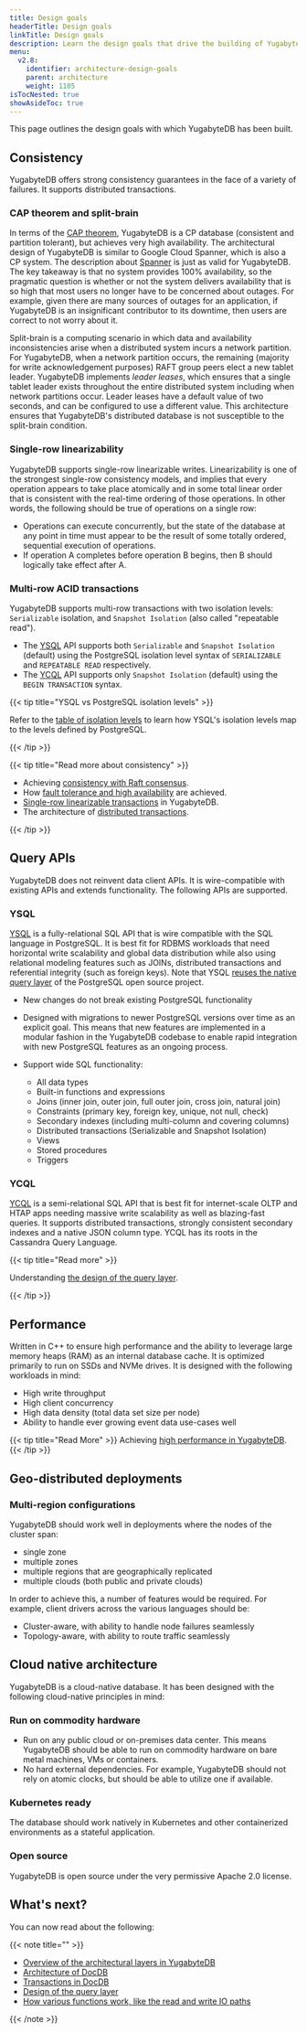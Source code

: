 ```yaml
---
title: Design goals
headerTitle: Design goals
linkTitle: Design goals
description: Learn the design goals that drive the building of YugabyteDB.
menu:
  v2.8:
    identifier: architecture-design-goals
    parent: architecture
    weight: 1105
isTocNested: true
showAsideToc: true
---
```


This page outlines the design goals with which YugabyteDB has been built.

## Consistency

YugabyteDB offers strong consistency guarantees in the face of a variety of failures. It supports distributed transactions.

### CAP theorem and split-brain

In terms of the [CAP theorem](https://en.wikipedia.org/wiki/CAP_theorem), YugabyteDB is a CP database (consistent and partition tolerant), but achieves very high availability. The architectural design of YugabyteDB is similar to Google Cloud Spanner, which is also a CP system. The description about [Spanner](https://cloudplatform.googleblog.com/2017/02/inside-Cloud-Spanner-and-the-CAP-Theorem.html) is just as valid for YugabyteDB. The key takeaway is that no system provides 100% availability, so the pragmatic question is whether or not the system delivers availability that is so high that most users no longer have to be concerned about outages. For example, given there are many sources of outages for an application, if YugabyteDB is an insignificant contributor to its downtime, then users are correct to not worry about it.

Split-brain is a computing scenario in which data and availability inconsistencies arise when a distributed system incurs a network partition. For YugabyteDB, when a network partition occurs, the remaining (majority for write acknowledgement purposes) RAFT group peers elect a new tablet leader. YugabyteDB implements _leader leases_, which ensures that a single tablet leader exists throughout the entire distributed system including when network partitions occur. Leader leases have a default value of two seconds, and can be configured to use a different value. This architecture ensures that YugabyteDB's distributed database is not susceptible to the split-brain condition.

### Single-row linearizability

YugabyteDB supports single-row linearizable writes. Linearizability is one of the strongest single-row consistency models, and implies that every operation appears to take place atomically and in some total linear order that is consistent with the real-time ordering of those operations. In other words, the following should be true of operations on a single row:

- Operations can execute concurrently, but the state of the database at any point in time must appear to be the result of some totally ordered, sequential execution of operations.
- If operation A completes before operation B begins, then B should logically take effect after A.

### Multi-row ACID transactions

YugabyteDB supports multi-row transactions with two isolation levels: `Serializable` isolation, and `Snapshot Isolation` (also called "repeatable read").

- The [YSQL](../../api/ysql/) API supports both `Serializable` and `Snapshot Isolation` (default) using the PostgreSQL isolation level syntax of `SERIALIZABLE` and `REPEATABLE READ` respectively.
- The [YCQL](../../api/ycql/dml_transaction/) API supports only `Snapshot Isolation` (default) using the `BEGIN TRANSACTION` syntax.

{{< tip title="YSQL vs PostgreSQL isolation levels" >}}

Refer to the [table of isolation levels](/preview/explore/transactions/isolation-levels/) to learn how YSQL's isolation levels map to the levels defined by PostgreSQL.

{{< /tip >}}

{{< tip title="Read more about consistency" >}}

- Achieving [consistency with Raft consensus](../docdb-replication/replication/).
- How [fault tolerance and high availability](../core-functions/high-availability/) are achieved.
- [Single-row linearizable transactions](../transactions/single-row-transactions/) in YugabyteDB.
- The architecture of [distributed transactions](../transactions/distributed-txns/).

{{< /tip >}}

## Query APIs

YugabyteDB does not reinvent data client APIs. It is wire-compatible with existing APIs and extends functionality. The following APIs are supported.

### YSQL

[YSQL](../../api/ysql/) is a fully-relational SQL API that is wire compatible with the SQL language in PostgreSQL. It is best fit for RDBMS workloads that need horizontal write scalability and global data distribution while also using relational modeling features such as JOINs, distributed transactions and referential integrity (such as foreign keys). Note that YSQL [reuses the native query layer](https://blog.yugabyte.com/why-we-built-yugabytedb-by-reusing-the-postgresql-query-layer/) of the PostgreSQL open source project.

- New changes do not break existing PostgreSQL functionality

- Designed with migrations to newer PostgreSQL versions over time as an explicit goal. This means that new features are implemented in a modular fashion in the YugabyteDB codebase to enable rapid integration with new PostgreSQL features as an ongoing process.

- Support wide SQL functionality:
  - All data types
  - Built-in functions and expressions
  - Joins (inner join, outer join, full outer join, cross join, natural join)
  - Constraints (primary key, foreign key, unique, not null, check)
  - Secondary indexes (including multi-column and covering columns)
  - Distributed transactions (Serializable and Snapshot Isolation)
  - Views
  - Stored procedures
  - Triggers

### YCQL

[YCQL](../../api/ycql/) is a semi-relational SQL API that is best fit for internet-scale OLTP and HTAP apps needing massive write scalability as well as blazing-fast queries. It supports distributed transactions, strongly consistent secondary indexes and a native JSON column type. YCQL has its roots in the Cassandra Query Language.

{{< tip title="Read more" >}}

Understanding [the design of the query layer](../query-layer/overview/).

{{< /tip >}}

## Performance

Written in C++ to ensure high performance and the ability to leverage large memory heaps (RAM) as an internal database cache. It is optimized primarily to run on SSDs and NVMe drives. It is designed with the following workloads in mind:

- High write throughput
- High client concurrency
- High data density (total data set size per node)
- Ability to handle ever growing event data use-cases well

{{< tip title="Read More" >}}
Achieving [high performance in YugabyteDB](../docdb/performance/).
{{< /tip >}}

## Geo-distributed deployments

### Multi-region configurations

YugabyteDB should work well in deployments where the nodes of the cluster span:

- single zone
- multiple zones
- multiple regions that are geographically replicated
- multiple clouds (both public and private clouds)

In order to achieve this, a number of features would be required. For example, client drivers across the various languages should be:

- Cluster-aware, with ability to handle node failures seamlessly
- Topology-aware, with ability to route traffic seamlessly

## Cloud native architecture

YugabyteDB is a cloud-native database. It has been designed with the following cloud-native principles in mind:

### Run on commodity hardware

- Run on any public cloud or on-premises data center. This means YugabyteDB should be able to run on commodity hardware on bare metal machines, VMs or containers.
- No hard external dependencies. For example, YugabyteDB should not rely on atomic clocks, but should be able to utilize one if available.

### Kubernetes ready

The database should work natively in Kubernetes and other containerized environments as a stateful application.

### Open source

YugabyteDB is open source under the very permissive Apache 2.0 license.

## What's next?

You can now read about the following:

{{< note title="" >}}

- [Overview of the architectural layers in YugabyteDB](../layered-architecture/)
- [Architecture of DocDB](../docdb/)
- [Transactions in DocDB](../transactions/)
- [Design of the query layer](../query-layer/)
- [How various functions work, like the read and write IO paths](../core-functions/)

{{< /note >}}
